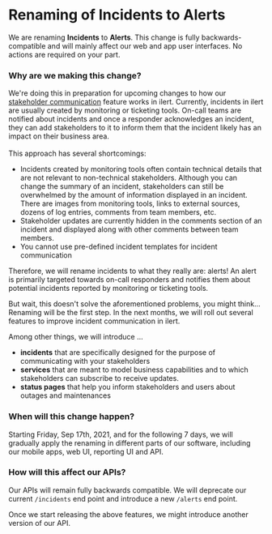 # Renaming of Incidents to Alerts

We are renaming **Incidents** to **Alerts**. This change is fully backwards-compatible and will mainly affect our web and app user interfaces. No actions are required on your part.

### Why are we making this change?

We're doing this in preparation for upcoming changes to how our [stakeholder communication](broken-reference) feature works in ilert. Currently, incidents in ilert are usually created by monitoring or ticketing tools. On-call teams are notified about incidents and once a responder acknowledges an incident, they can add stakeholders to it to inform them that the incident likely has an impact on their business area.\
\
This approach has several shortcomings:

* Incidents created by monitoring tools often contain technical details that are not relevant to non-technical stakeholders. Although you can change the summary of an incident, stakeholders can still be overwhelmed by the amount of information displayed in an incident. There are images from monitoring tools, links to external sources, dozens of log entries, comments from team members, etc.
* Stakeholder updates are currently hidden in the comments section of an incident and displayed along with other comments between team members.
* You cannot use pre-defined incident templates for incident communication

Therefore, we will rename incidents to what they really are: alerts! An alert is primarily targeted towards on-call responders and notifies them about potential incidents reported by monitoring or ticketing tools.

But wait, this doesn't solve the aforementioned problems, you might think... Renaming will be the first step. In the next months, we will roll out several features to improve incident communication in ilert.

Among other things, we will introduce ...

* **incidents** that are specifically designed for the purpose of communicating with your stakeholders
* **services** that are meant to model business capabilities and to which stakeholders can subscribe to receive updates.
* **status pages** that help you inform stakeholders and users about outages and maintenances

### When will this change happen?

Starting Friday, Sep 17th, 2021, and for the following 7 days, we will gradually apply the renaming in different parts of our software, including our mobile apps, web UI, reporting UI and API.

### How will this affect our APIs?

Our APIs will remain fully backwards compatible. We will deprecate our current `/incidents` end point and introduce a new `/alerts` end point.

Once we start releasing the above features, we might introduce another version of our API.
